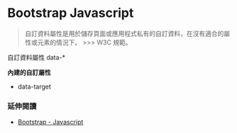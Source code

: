 # Bootstrap Javascript

> 自訂資料屬性是用於儲存頁面或應用程式私有的自訂資料，在沒有適合的屬性或元素的情況下。 >>> W3C 規範。

自訂資料屬性 data-*

**內建的自訂屬性**

* data-target


### 延伸閱讀

* [Bootstrap - Javascript](http://getbootstrap.com/javascript/)
